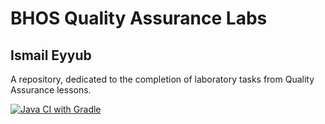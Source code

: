# BHOS Quality Assurance Labs
## Ismail Eyyub
A repository, dedicated to the completion of laboratory tasks from Quality Assurance lessons.

[![Java CI with Gradle](https://github.com/TrapTheOnly/bhos-qa-labs/actions/workflows/build.yml/badge.svg?branch=feature%2Flab7)](https://github.com/TrapTheOnly/bhos-qa-labs/actions/workflows/build.yml)
